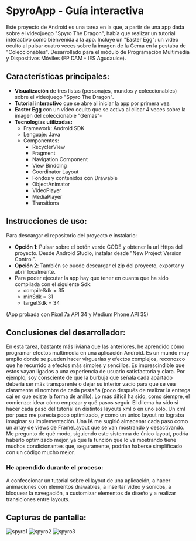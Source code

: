 # SpyroApp - Guía interactiva

Este proyecto de Android es una tarea en la que, a partir de una app dada sobre el videojuego "Spyro The Dragon", había que realizar un tutorial interactivo como bienvenida a la app. Incluye un "Easter Egg": un vídeo oculto al pulsar
cuatro veces sobre la imagen de la Gema en la pestaba de "Coleccionables".
Desarrollado para el módulo de Programación Multimedia y Dispositivos Móviles (FP DAM - IES Agudaulce).

## Características principales:

- <b>Visualización</b> de tres listas (personajes, mundos y coleccionables) sobre el videojuego "Spyro The Dragon".
- <b>Tutorial interactivo</b> que se abre al iniciar la app por primera vez.
- <b>Easter Egg</b> con un vídeo oculto que se activa al clicar 4 veces sobre la imagen del coleccionable "Gemas"-
- <b>Tecnologías utilizadas:</b>
  * Framework: Android SDK
  * Lenguaje: Java
  * Componentes:
     * RecyclerView 
     * Fragment
     * Navigation Component
     * View Bindding
     * Coordinator Layout
     * Fondos y contenidos con Drawable
     * ObjectAnimator
     * VideoPlayer
     * MediaPlayer
     * Transitions
  
## Instrucciones de uso:
Para descargar el repositorio del proyecto e instalarlo:
 * <b>Opción 1</b>: Pulsar sobre el botón verde CODE y obtener la url Https del proyecto. Desde Android Studio, instalar desde "New Project Version Control".
 * <b>Opción 2</b>: También se puede descargar el zip del proyecto, exportar y abrir localmente.
 * Para poder ejecutar la app hay que tener en cuanta que ha sido compilada con el siguiente Sdk:
   * compileSdk = 35
   * minSdk = 31
   * targetSdk = 34

(App probada con Pixel 7a API 34 y Medium Phone API 35)

## Conclusiones del desarrollador:
En esta tarea, bastante más liviana que las anteriores, he aprendido cómo programar efectos multimedia en una aplicación Android. Es un mundo muy amplio donde se pueden hacer virguerías y efectos complejos, reconozco que he recurrido a efectos más simples y sencillos. Es imprescindible que estos vayan ligados a una experiencia de usuario satisfactoria y clara. Por ejemplo, soy consciente de que la burbuja que señala cada apartado debería ser más transparente o dejar su interior vacío para que se vea claramente el nombre de cada pestaña (poco después de realizar la entrega caí en que existe la forma de anillo). Lo más difícil ha sido, como siempre, el comienzo: idear cómo empezar y qué pasos seguir. El dilema ha sido si hacer cada paso del tutorial en distintos layouts xml o en uno solo. Un xml por paso me parecía poco optimizado, y como un único layout no lograba imaginar su implementación. Una IA me sugirió almacenar cada paso como un array de views de FrameLayout que se van mostrando y desactivando. Me pregunto de qué modo, siguiendo este sistemna de único layout, podría haberlo optimizado mejor, ya que la función que lo va mostrando tiene muchos condicionantes que, seguramente, podrían haberse simplificado con un código mucho mejor.

### He aprendido durante el proceso:
A confeccionar un tutorial sobre el layout de una aplicación, a hacer animaciones con elementos drawables, a insertar vídeo y sonidos, a bloquear la navegación, a customizar elementos de diseño y a realizar transiciones entre layouts.

## Capturas de pantalla:
![spyro1](https://github.com/user-attachments/assets/17a26a2c-2400-4f6b-9fbf-98da0df00a7a) ![spyro2](https://github.com/user-attachments/assets/cf047cfb-0b50-4a1c-8514-774a3a1370dd) 
![spyro3](https://github.com/user-attachments/assets/d88ca329-5cac-4f16-8856-b95b5727a580)



